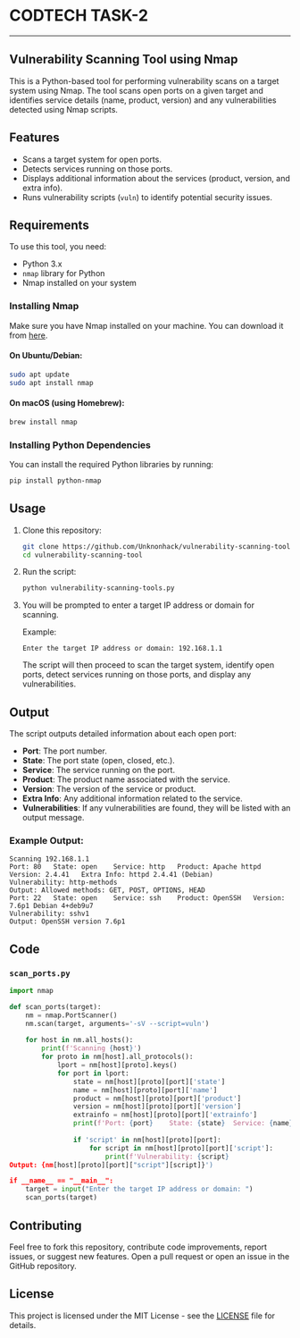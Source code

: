 # CODTECH TASK-2
---
## Vulnerability Scanning Tool using Nmap

This is a Python-based tool for performing vulnerability scans on a target system using Nmap. The tool scans open ports on a given target and identifies service details (name, product, version) and any vulnerabilities detected using Nmap scripts.

## Features

- Scans a target system for open ports.
- Detects services running on those ports.
- Displays additional information about the services (product, version, and extra info).
- Runs vulnerability scripts (`vuln`) to identify potential security issues.

## Requirements

To use this tool, you need:

- Python 3.x
- `nmap` library for Python
- Nmap installed on your system

### Installing Nmap

Make sure you have Nmap installed on your machine. You can download it from [here](https://nmap.org/download.html).

#### On Ubuntu/Debian:

```bash
sudo apt update
sudo apt install nmap
```

#### On macOS (using Homebrew):

```bash
brew install nmap
```

### Installing Python Dependencies

You can install the required Python libraries by running:

```bash
pip install python-nmap
```

## Usage

1. Clone this repository:

   ```bash
   git clone https://github.com/Unknonhack/vulnerability-scanning-tool.git
   cd vulnerability-scanning-tool
   ```

2. Run the script:

   ```bash
   python vulnerability-scanning-tools.py
   ```

3. You will be prompted to enter a target IP address or domain for scanning.

   Example:

   ```
   Enter the target IP address or domain: 192.168.1.1
   ```

   The script will then proceed to scan the target system, identify open ports, detect services running on those ports, and display any vulnerabilities.

## Output

The script outputs detailed information about each open port:

- **Port**: The port number.
- **State**: The port state (open, closed, etc.).
- **Service**: The service running on the port.
- **Product**: The product name associated with the service.
- **Version**: The version of the service or product.
- **Extra Info**: Any additional information related to the service.
- **Vulnerabilities**: If any vulnerabilities are found, they will be listed with an output message.

### Example Output:

```
Scanning 192.168.1.1
Port: 80   State: open    Service: http   Product: Apache httpd   Version: 2.4.41   Extra Info: httpd 2.4.41 (Debian)
Vulnerability: http-methods
Output: Allowed methods: GET, POST, OPTIONS, HEAD
Port: 22   State: open    Service: ssh    Product: OpenSSH   Version: 7.6p1 Debian 4+deb9u7
Vulnerability: sshv1
Output: OpenSSH version 7.6p1
```

## Code

### `scan_ports.py`

```python
import nmap

def scan_ports(target):
    nm = nmap.PortScanner()
    nm.scan(target, arguments='-sV --script=vuln')
    
    for host in nm.all_hosts():
        print(f'Scanning {host}')
        for proto in nm[host].all_protocols():
            lport = nm[host][proto].keys()
            for port in lport:
                state = nm[host][proto][port]['state']
                name = nm[host][proto][port]['name']
                product = nm[host][proto][port]['product']
                version = nm[host][proto][port]['version']
                extrainfo = nm[host][proto][port]['extrainfo']
                print(f'Port: {port}	State: {state}	Service: {name}	Product: {product}	Version: {version}	Extra Info: {extrainfo}')
                
                if 'script' in nm[host][proto][port]:
                    for script in nm[host][proto][port]['script']:
                        print(f'Vulnerability: {script}
Output: {nm[host][proto][port]["script"][script]}')

if __name__ == "__main__":
    target = input("Enter the target IP address or domain: ")
    scan_ports(target)
```

## Contributing

Feel free to fork this repository, contribute code improvements, report issues, or suggest new features. Open a pull request or open an issue in the GitHub repository.

## License

This project is licensed under the MIT License - see the [LICENSE](LICENSE) file for details.

